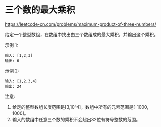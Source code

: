 # 三个数的最大乘积

https://leetcode-cn.com/problems/maximum-product-of-three-numbers/

给定一个整型数组，在数组中找出由三个数组成的最大乘积，并输出这个乘积。

示例 1:

```
输入: [1,2,3]
输出: 6
```

示例 2:

```
输入: [1,2,3,4]
输出: 24
```

注意:

1. 给定的整型数组长度范围是[3,10^4]，数组中所有的元素范围是[-1000, 1000]。
1. 输入的数组中任意三个数的乘积不会超出32位有符号整数的范围。
